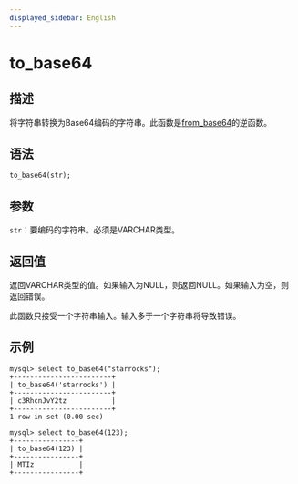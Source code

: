 ```yaml
---
displayed_sidebar: English
---
```


# to_base64

## 描述

将字符串转换为Base64编码的字符串。此函数是[from_base64](from_base64.md)的逆函数。

## 语法

```Haskell
to_base64(str);
```

## 参数

`str`：要编码的字符串。必须是VARCHAR类型。

## 返回值

返回VARCHAR类型的值。如果输入为NULL，则返回NULL。如果输入为空，则返回错误。

此函数只接受一个字符串输入。输入多于一个字符串将导致错误。

## 示例

```Plain
mysql> select to_base64("starrocks");
+------------------------+
| to_base64('starrocks') |
+------------------------+
| c3RhcnJvY2tz           |
+------------------------+
1 row in set (0.00 sec)

mysql> select to_base64(123);
+----------------+
| to_base64(123) |
+----------------+
| MTIz           |
+----------------+
```